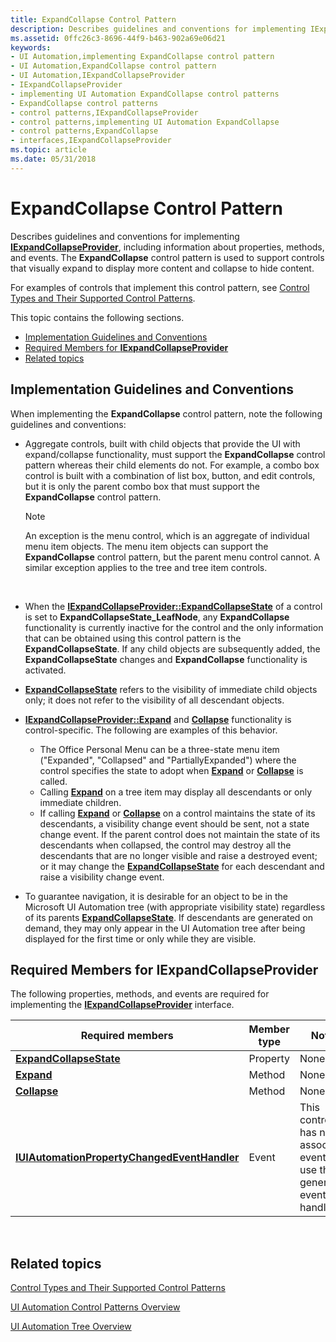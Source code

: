 ```yaml
---
title: ExpandCollapse Control Pattern
description: Describes guidelines and conventions for implementing IExpandCollapseProvider, including information about properties, methods, and events.
ms.assetid: 0ffc26c3-8696-44f9-b463-902a69e06d21
keywords:
- UI Automation,implementing ExpandCollapse control pattern
- UI Automation,ExpandCollapse control pattern
- UI Automation,IExpandCollapseProvider
- IExpandCollapseProvider
- implementing UI Automation ExpandCollapse control patterns
- ExpandCollapse control patterns
- control patterns,IExpandCollapseProvider
- control patterns,implementing UI Automation ExpandCollapse
- control patterns,ExpandCollapse
- interfaces,IExpandCollapseProvider
ms.topic: article
ms.date: 05/31/2018
---
```


# ExpandCollapse Control Pattern

Describes guidelines and conventions for implementing [**IExpandCollapseProvider**](/windows/desktop/api/UIAutomationCore/nn-uiautomationcore-iexpandcollapseprovider), including information about properties, methods, and events. The **ExpandCollapse** control pattern is used to support controls that visually expand to display more content and collapse to hide content.

For examples of controls that implement this control pattern, see [Control Types and Their Supported Control Patterns](uiauto-controlpatternmapping.md).

This topic contains the following sections.

-   [Implementation Guidelines and Conventions](#implementation-guidelines-and-conventions)
-   [Required Members for **IExpandCollapseProvider**](#required-members-for-iexpandcollapseprovider)
-   [Related topics](#related-topics)

## Implementation Guidelines and Conventions

When implementing the **ExpandCollapse** control pattern, note the following guidelines and conventions:

-   Aggregate controls, built with child objects that provide the UI with expand/collapse functionality, must support the **ExpandCollapse** control pattern whereas their child elements do not. For example, a combo box control is built with a combination of list box, button, and edit controls, but it is only the parent combo box that must support the **ExpandCollapse** control pattern.
    > [!Note]  
    > An exception is the menu control, which is an aggregate of individual menu item objects. The menu item objects can support the **ExpandCollapse** control pattern, but the parent menu control cannot. A similar exception applies to the tree and tree item controls.

     

-   When the [**IExpandCollapseProvider::ExpandCollapseState**](/windows/desktop/api/UIAutomationCore/nf-uiautomationcore-iexpandcollapseprovider-get_expandcollapsestate) of a control is set to **ExpandCollapseState\_LeafNode**, any **ExpandCollapse** functionality is currently inactive for the control and the only information that can be obtained using this control pattern is the **ExpandCollapseState**. If any child objects are subsequently added, the **ExpandCollapseState** changes and **ExpandCollapse** functionality is activated.
-   [**ExpandCollapseState**](/windows/desktop/api/UIAutomationCore/nf-uiautomationcore-iexpandcollapseprovider-get_expandcollapsestate) refers to the visibility of immediate child objects only; it does not refer to the visibility of all descendant objects.
-   [**IExpandCollapseProvider::Expand**](/windows/desktop/api/UIAutomationCore/nf-uiautomationcore-iexpandcollapseprovider-expand) and [**Collapse**](/windows/desktop/api/UIAutomationCore/nf-uiautomationcore-iexpandcollapseprovider-collapse) functionality is control-specific. The following are examples of this behavior.
    -   The Office Personal Menu can be a three-state menu item ("Expanded", "Collapsed" and "PartiallyExpanded") where the control specifies the state to adopt when [**Expand**](/windows/desktop/api/UIAutomationCore/nf-uiautomationcore-iexpandcollapseprovider-expand) or [**Collapse**](/windows/desktop/api/UIAutomationCore/nf-uiautomationcore-iexpandcollapseprovider-collapse) is called.
    -   Calling [**Expand**](/windows/desktop/api/UIAutomationCore/nf-uiautomationcore-iexpandcollapseprovider-expand) on a tree item may display all descendants or only immediate children.
    -   If calling [**Expand**](/windows/desktop/api/UIAutomationCore/nf-uiautomationcore-iexpandcollapseprovider-expand) or [**Collapse**](/windows/desktop/api/UIAutomationCore/nf-uiautomationcore-iexpandcollapseprovider-collapse) on a control maintains the state of its descendants, a visibility change event should be sent, not a state change event. If the parent control does not maintain the state of its descendants when collapsed, the control may destroy all the descendants that are no longer visible and raise a destroyed event; or it may change the [**ExpandCollapseState**](/windows/desktop/api/UIAutomationCore/nf-uiautomationcore-iexpandcollapseprovider-get_expandcollapsestate) for each descendant and raise a visibility change event.
-   To guarantee navigation, it is desirable for an object to be in the Microsoft UI Automation tree (with appropriate visibility state) regardless of its parents [**ExpandCollapseState**](/windows/desktop/api/UIAutomationCore/nf-uiautomationcore-iexpandcollapseprovider-get_expandcollapsestate). If descendants are generated on demand, they may only appear in the UI Automation tree after being displayed for the first time or only while they are visible.

## Required Members for **IExpandCollapseProvider**

The following properties, methods, and events are required for implementing the [**IExpandCollapseProvider**](/windows/desktop/api/UIAutomationCore/nn-uiautomationcore-iexpandcollapseprovider) interface.



| Required members                                                                                    | Member type | Notes                                                                  |
|-----------------------------------------------------------------------------------------------------|-------------|------------------------------------------------------------------------|
| [**ExpandCollapseState**](/windows/desktop/api/UIAutomationCore/nf-uiautomationcore-iexpandcollapseprovider-get_expandcollapsestate)                   | Property    | None                                                                   |
| [**Expand**](/windows/desktop/api/UIAutomationCore/nf-uiautomationcore-iexpandcollapseprovider-expand)                                             | Method      | None                                                                   |
| [**Collapse**](/windows/desktop/api/UIAutomationCore/nf-uiautomationcore-iexpandcollapseprovider-collapse)                                         | Method      | None                                                                   |
| [**IUIAutomationPropertyChangedEventHandler**](/windows/desktop/api/UIAutomationClient/nn-uiautomationclient-iuiautomationpropertychangedeventhandler) | Event       | This control has no associated events; use this generic event handler. |



 

## Related topics

<dl> <dt>

[Control Types and Their Supported Control Patterns](uiauto-controlpatternmapping.md)
</dt> <dt>

[UI Automation Control Patterns Overview](uiauto-controlpatternsoverview.md)
</dt> <dt>

[UI Automation Tree Overview](uiauto-treeoverview.md)
</dt> </dl>

 

 




